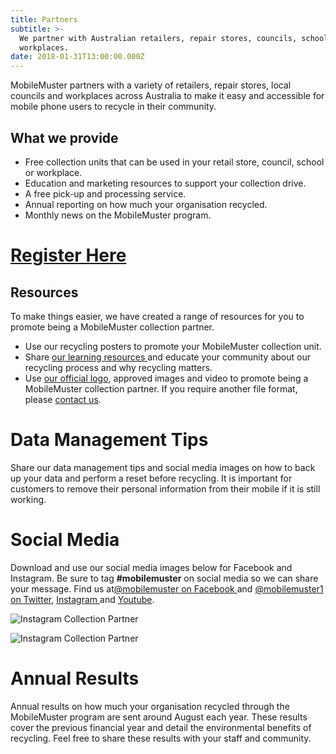 ```yaml
---
title: Partners
subtitle: >-
  We partner with Australian retailers, repair stores, councils, schools and
  workplaces.
date: 2018-01-31T13:00:00.000Z
---
```

MobileMuster partners with a variety of retailers, repair stores, local councils and workplaces across Australia to make it easy and accessible for mobile phone users to recycle in their community.

## What we provide

* Free collection units that can be used in your retail store, council, school or workplace.
* Education and marketing resources to support your collection drive.
* A free pick-up and processing service. 
* Annual reporting on how much your organisation recycled.
* Monthly news on the MobileMuster program.

# [Register Here](https://www.mobilemuster.com.au/partners/#join)

## Resources

To make things easier, we have created a range of resources for you to promote being a MobileMuster collection partner.

* Use our recycling posters to promote your MobileMuster collection unit.
* Share [our learning resources ](../education/)and educate your community about our recycling process and why recycling matters.
* Use [our official logo](../resources/mobilemuster-official-logo.jpg), approved images and video to promote being a MobileMuster collection partner. If you require another file format, please [contact us](../contact/).

# Data Management Tips

Share our data management tips and social media images on how to back up your data and perform a reset before recycling. It is important for customers to remove their personal information from their mobile if it is still working. 

# Social Media

Download and use our social media images below for Facebook and Instagram. Be sure to tag **\#mobilemuster** on social media so we can share your message. Find us at[@mobilemuster on Facebook ](https://www.facebook.com/mobilemuster)and [@mobilemuster1 on Twitter](../partners/), [Instagram ](https://instagram.com/mobilemuster1)and [Youtube](https://www.youtube.com/channel/UCbDvHea3HSR87hMYdkJ50Fg).

![Instagram Collection Partner ](/uploads/mob_collectionpartner_instagram_2.v1.jpg)

![Instagram Collection Partner](/uploads/mob_collectionpartner_instagram_1.v1.jpg)

# **Annual Results**

Annual results on how much your organisation recycled through the MobileMuster program are sent around August each year. These results cover the previous financial year and detail the environmental benefits of recycling. Feel free to share these results with your staff and community.
